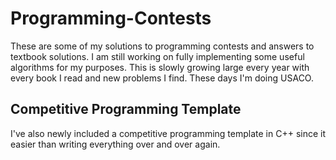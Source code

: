 # Programming-Contests
These are some of my solutions to programming contests and answers to textbook solutions. I am still working on fully implementing some useful algorithms for my purposes. This is slowly growing large every year with every book I read and new problems I find. These days I'm doing USACO.

## Competitive Programming Template
I've also newly included a competitive programming template in C++ since it easier than writing everything over and over again.
